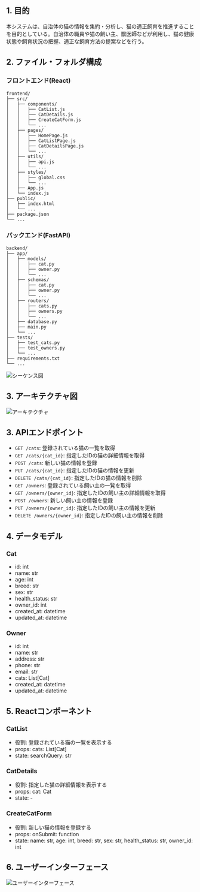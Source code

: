 ## 1. 目的
本システムは、自治体の猫の情報を集約・分析し、猫の適正飼育を推進することを目的としている。自治体の職員や猫の飼い主、獣医師などが利用し、猫の健康状態や飼育状況の把握、適正な飼育方法の提案などを行う。

## 2. ファイル・フォルダ構成
### フロントエンド(React)
```
frontend/
├── src/
│   ├── components/
│   │   ├── CatList.js
│   │   ├── CatDetails.js
│   │   ├── CreateCatForm.js
│   │   └── ...
│   ├── pages/
│   │   ├── HomePage.js
│   │   ├── CatListPage.js
│   │   ├── CatDetailsPage.js
│   │   └── ...
│   ├── utils/
│   │   ├── api.js
│   │   └── ...
│   ├── styles/
│   │   ├── global.css
│   │   └── ...
│   ├── App.js
│   └── index.js
├── public/
│   ├── index.html
│   └── ...
├── package.json
└── ...
```

### バックエンド(FastAPI)
```
backend/
├── app/
│   ├── models/
│   │   ├── cat.py
│   │   ├── owner.py
│   │   └── ...
│   ├── schemas/
│   │   ├── cat.py
│   │   ├── owner.py
│   │   └── ...
│   ├── routers/
│   │   ├── cats.py
│   │   ├── owners.py
│   │   └── ...
│   ├── database.py
│   ├── main.py
│   └── ...
├── tests/
│   ├── test_cats.py
│   ├── test_owners.py
│   └── ...
├── requirements.txt
└── ...
```

![シーケンス図](diagrams/sequence.png)

## 3. アーキテクチャ図
![アーキテクチャ](diagrams/app_architecture.png)

## 3. APIエンドポイント
- `GET /cats`: 登録されている猫の一覧を取得
- `GET /cats/{cat_id}`: 指定したIDの猫の詳細情報を取得
- `POST /cats`: 新しい猫の情報を登録
- `PUT /cats/{cat_id}`: 指定したIDの猫の情報を更新
- `DELETE /cats/{cat_id}`: 指定したIDの猫の情報を削除
- `GET /owners`: 登録されている飼い主の一覧を取得
- `GET /owners/{owner_id}`: 指定したIDの飼い主の詳細情報を取得
- `POST /owners`: 新しい飼い主の情報を登録
- `PUT /owners/{owner_id}`: 指定したIDの飼い主の情報を更新
- `DELETE /owners/{owner_id}`: 指定したIDの飼い主の情報を削除

## 4. データモデル
### Cat
- id: int
- name: str
- age: int
- breed: str
- sex: str
- health_status: str
- owner_id: int
- created_at: datetime
- updated_at: datetime

### Owner
- id: int
- name: str
- address: str
- phone: str
- email: str
- cats: List[Cat]
- created_at: datetime
- updated_at: datetime

## 5. Reactコンポーネント
### CatList
- 役割: 登録されている猫の一覧を表示する
- props: cats: List[Cat]
- state: searchQuery: str

### CatDetails
- 役割: 指定した猫の詳細情報を表示する
- props: cat: Cat
- state: -

### CreateCatForm
- 役割: 新しい猫の情報を登録する
- props: onSubmit: function
- state: name: str, age: int, breed: str, sex: str, health_status: str, owner_id: int

## 6. ユーザーインターフェース
![ユーザーインターフェース](diagrams/wireframe.png)